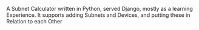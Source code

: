 A Subnet Calculator written in Python, served Django, mostly as a learning Experience. It supports adding Subnets and Devices, and putting these in Relation to each Other
